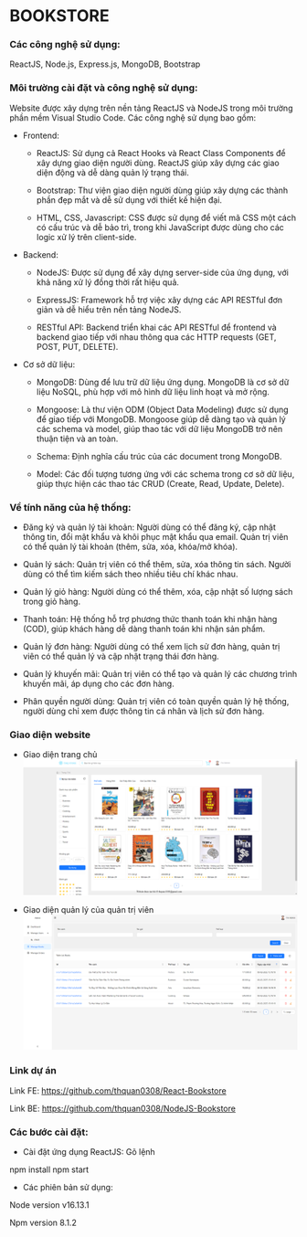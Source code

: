 # BOOKSTORE

### Các công nghệ sử dụng:

ReactJS, Node.js, Express.js, MongoDB, Bootstrap

### Môi trường cài đặt và công nghệ sử dụng:

Website được xây dựng trên nền tảng ReactJS và NodeJS trong môi trường phần mềm Visual Studio Code. Các công nghệ sử dụng bao gồm:

-   Frontend:

    -   ReactJS: Sử dụng cả React Hooks và React Class Components để xây dựng giao diện người dùng. ReactJS giúp xây dựng các giao diện động và dễ dàng quản lý trạng thái.

    -   Bootstrap: Thư viện giao diện người dùng giúp xây dựng các thành phần đẹp mắt và dễ sử dụng với thiết kế hiện đại.

    -   HTML, CSS, Javascript: CSS được sử dụng để viết mã CSS một cách có cấu trúc và dễ bảo trì, trong khi JavaScript được dùng cho các logic xử lý trên client-side.

-   Backend:

    -   NodeJS: Được sử dụng để xây dựng server-side của ứng dụng, với khả năng xử lý đồng thời rất hiệu quả.

    -   ExpressJS: Framework hỗ trợ việc xây dựng các API RESTful đơn giản và dễ hiểu trên nền tảng NodeJS.

    -   RESTful API: Backend triển khai các API RESTful để frontend và backend giao tiếp với nhau thông qua các HTTP requests (GET, POST, PUT, DELETE).

-   Cơ sở dữ liệu:

    -   MongoDB: Dùng để lưu trữ dữ liệu ứng dụng. MongoDB là cơ sở dữ liệu NoSQL, phù hợp với mô hình dữ liệu linh hoạt và mở rộng.

    -   Mongoose: Là thư viện ODM (Object Data Modeling) được sử dụng để giao tiếp với MongoDB. Mongoose giúp dễ dàng tạo và quản lý các schema và model, giúp thao tác với dữ liệu MongoDB trở nên thuận tiện và an toàn.

    -   Schema: Định nghĩa cấu trúc của các document trong MongoDB.

    -   Model: Các đối tượng tương ứng với các schema trong cơ sở dữ liệu, giúp thực hiện các thao tác CRUD (Create, Read, Update, Delete).

### Về tính năng của hệ thống:

-   Đăng ký và quản lý tài khoản: Người dùng có thể đăng ký, cập nhật thông tin, đổi mật khẩu và khôi phục mật khẩu qua email. Quản trị viên có thể quản lý tài khoản (thêm, sửa, xóa, khóa/mở khóa).

-   Quản lý sách: Quản trị viên có thể thêm, sửa, xóa thông tin sách. Người dùng có thể tìm kiếm sách theo nhiều tiêu chí khác nhau.

-   Quản lý giỏ hàng: Người dùng có thể thêm, xóa, cập nhật số lượng sách trong giỏ hàng.

-   Thanh toán: Hệ thống hỗ trợ phương thức thanh toán khi nhận hàng (COD), giúp khách hàng dễ dàng thanh toán khi nhận sản phẩm.

-   Quản lý đơn hàng: Người dùng có thể xem lịch sử đơn hàng, quản trị viên có thể quản lý và cập nhật trạng thái đơn hàng.

-   Quản lý khuyến mãi: Quản trị viên có thể tạo và quản lý các chương trình khuyến mãi, áp dụng cho các đơn hàng.

-   Phân quyền người dùng: Quản trị viên có toàn quyền quản lý hệ thống, người dùng chỉ xem được thông tin cá nhân và lịch sử đơn hàng.

### Giao diện website

-   Giao diện trang chủ
    ![Giao diện trang chủ](public/assets/1.PNG)

-   Giao diện quản lý của quản trị viên
    ![Giao diện admin](public/assets/2.PNG)

### Link dự án

Link FE: https://github.com/thquan0308/React-Bookstore

Link BE: https://github.com/thquan0308/NodeJS-Bookstore

### Các bước cài đặt:

-   Cài đặt ứng dụng ReactJS: Gõ lệnh

npm install
npm start

-   Các phiên bản sử dụng:

Node version v16.13.1

Npm version 8.1.2
